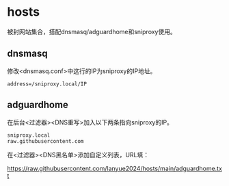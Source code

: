 # hosts
被封网站集合，搭配dnsmasq/adguardhome和sniproxy使用。

## dnsmasq
修改<dnsmasq.conf>中这行的IP为sniproxy的IP地址。
```
address=/sniproxy.local/IP
```

## adguardhome
在后台<过滤器><DNS重写>加入以下两条指向sniproxy的IP。
```
sniproxy.local
raw.githubusercontent.com
```

在<过滤器><DNS黑名单>添加自定义列表，URL填：

https://raw.githubusercontent.com/lanyue2024/hosts/main/adguardhome.txt
